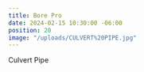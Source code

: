 ```yaml
---
title: Bore Pro
date: 2024-02-15 10:30:00 -06:00
position: 20
image: "/uploads/CULVERT%20PIPE.jpg"
---
```


Culvert Pipe
